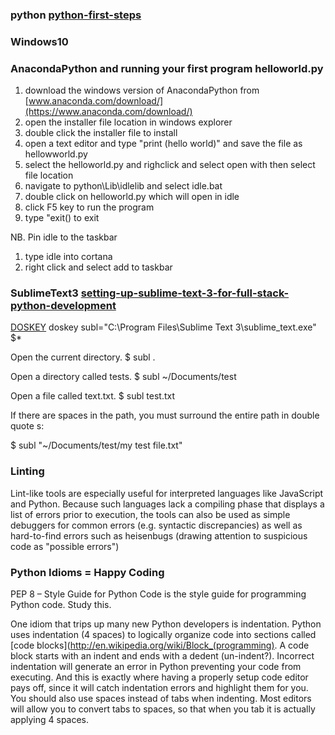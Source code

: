 ### python [python-first-steps](realpython.com/learn/python-first-steps/)

### Windows10

### AnacondaPython and running your first program helloworld.py
1. download the windows version of AnacondaPython from [www.anaconda.com/download/](https://www.anaconda.com/download/)
2. open the installer file location in windows explorer
3. double click the installer file to install
4. open a text editor and type "print (hello world)" and save the file as hellowworld.py
5. select the helloworld.py and righclick and select open with then select file location
6. navigate to python\Lib\idlelib and select idle.bat
7. double click on helloworld.py which will open in idle
8. click F5 key to run the program
9. type "exit() to exit

NB. Pin idle to the taskbar
1. type idle into cortana
2. right click and select add to taskbar


### SublimeText3 [setting-up-sublime-text-3-for-full-stack-python-development](https://realpython.com/setting-up-sublime-text-3-for-full-stack-python-development/)

  [DOSKEY](https://en.wikipedia.org/wiki/DOSKEY)   doskey subl="C:\Program Files\Sublime Text 3\sublime_text.exe" $*

   Open the current directory.
  $ subl .

  Open a directory called tests.
  $ subl ~/Documents/test

  Open a file called text.txt.
  $ subl test.txt

  If there are spaces in the path, you must surround the entire path in double quote  s:

  $ subl "~/Documents/test/my test file.txt"
  
### Linting 

Lint-like tools are especially useful for interpreted languages like JavaScript and Python. Because such languages lack a compiling phase that displays a list of errors prior to execution, the tools can also be used as simple debuggers for common errors (e.g. syntactic discrepancies) as well as hard-to-find errors such as heisenbugs (drawing attention to suspicious code as "possible errors")

### Python Idioms = Happy Coding
PEP 8 – Style Guide for Python Code is the style guide for programming Python code. Study this.

One idiom that trips up many new Python developers is indentation. Python uses indentation (4 spaces) to logically organize code into sections called [code blocks](http://en.wikipedia.org/wiki/Block_(programming). A code block starts with an indent and ends with a dedent (un-indent?). Incorrect indentation will generate an error in Python preventing your code from executing. And this is exactly where having a properly setup code editor pays off, since it will catch indentation errors and highlight them for you. You should also use spaces instead of tabs when indenting. Most editors will allow you to convert tabs to spaces, so that when you tab it is actually applying 4 spaces.

